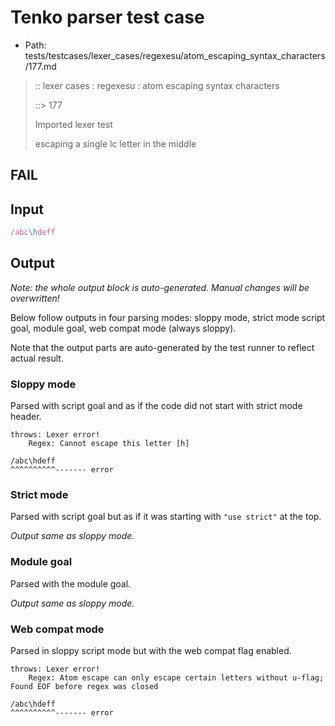 # Tenko parser test case

- Path: tests/testcases/lexer_cases/regexesu/atom_escaping_syntax_characters/177.md

> :: lexer cases : regexesu : atom escaping syntax characters
>
> ::> 177
>
> Imported lexer test
>
> escaping a single lc letter in the middle

## FAIL

## Input

`````js
/abc\hdeff
`````

## Output

_Note: the whole output block is auto-generated. Manual changes will be overwritten!_

Below follow outputs in four parsing modes: sloppy mode, strict mode script goal, module goal, web compat mode (always sloppy).

Note that the output parts are auto-generated by the test runner to reflect actual result.

### Sloppy mode

Parsed with script goal and as if the code did not start with strict mode header.

`````
throws: Lexer error!
    Regex: Cannot escape this letter [h]

/abc\hdeff
^^^^^^^^^^------- error
`````

### Strict mode

Parsed with script goal but as if it was starting with `"use strict"` at the top.

_Output same as sloppy mode._

### Module goal

Parsed with the module goal.

_Output same as sloppy mode._

### Web compat mode

Parsed in sloppy script mode but with the web compat flag enabled.

`````
throws: Lexer error!
    Regex: Atom escape can only escape certain letters without u-flag; Found EOF before regex was closed

/abc\hdeff
^^^^^^^^^^------- error
`````

